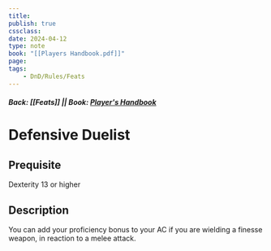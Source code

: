 ```yaml
---
title:
publish: true
cssclass:
date: 2024-04-12
type: note
book: "[[Players Handbook.pdf]]"
page: 
tags:
    - DnD/Rules/Feats
---
```


##### Back: [[Feats]] || Book: [Player's Handbook](https://drive.google.com/drive/folders/1O5bhpYizcIT5xxAoLOuzCRht_PVS7VSG?usp=sharing)

# Defensive Duelist


## Prequisite 
Dexterity 13 or higher

## Description
You can add your proficiency bonus to your AC if you are wielding a finesse weapon, in reaction to a melee attack.